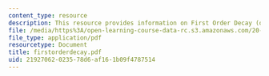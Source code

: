 ```yaml
---
content_type: resource
description: This resource provides information on First Order Decay (of anything).
file: /media/https%3A/open-learning-course-data-rc.s3.amazonaws.com/20-180-biological-engineering-programming-spring-2006/21927062023578d6af161b09f4787514_firstorderdecay.pdf
file_type: application/pdf
resourcetype: Document
title: firstorderdecay.pdf
uid: 21927062-0235-78d6-af16-1b09f4787514
---
```

